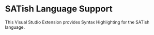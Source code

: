 # SATish Language Support

This Visual Studio Extension provides Syntax Highlighting for the SATish language.